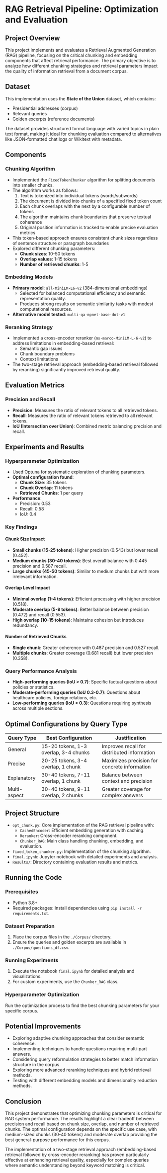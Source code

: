 # RAG Retrieval Pipeline: Optimization and Evaluation

## Project Overview
This project implements and evaluates a Retrieval Augmented Generation (RAG) pipeline, focusing on the critical chunking and embedding components that affect retrieval performance. The primary objective is to analyze how different chunking strategies and retrieval parameters impact the quality of information retrieval from a document corpus.

## Dataset
This implementation uses the **State of the Union** dataset, which contains:
- Presidential addresses (corpus)
- Relevant queries
- Golden excerpts (reference documents)

The dataset provides structured formal language with varied topics in plain text format, making it ideal for chunking evaluation compared to alternatives like JSON-formatted chat logs or Wikitext with metadata.

## Components

### Chunking Algorithm
- Implemented the `FixedTokenChunker` algorithm for splitting documents into smaller chunks.
- The algorithm works as follows:
  1. Text is tokenized into individual tokens (words/subwords)
  2. The document is divided into chunks of a specified fixed token count
  3. Each chunk overlaps with the next by a configurable number of tokens
  4. The algorithm maintains chunk boundaries that preserve textual coherence
  5. Original position information is tracked to enable precise evaluation metrics
- This token-based approach ensures consistent chunk sizes regardless of sentence structure or paragraph boundaries
- Explored different chunking parameters:
    - **Chunk sizes**: 10-50 tokens
    - **Overlap values**: 1-15 tokens
    - **Number of retrieved chunks**: 1-5

### Embedding Models
- **Primary model**: `all-MiniLM-L6-v2` (384-dimensional embeddings)
    - Selected for balanced computational efficiency and semantic representation quality.
    - Produces strong results on semantic similarity tasks with modest computational resources.
- **Alternative model tested**: `multi-qa-mpnet-base-dot-v1`

### Reranking Strategy
- Implemented a cross-encoder reranker (`ms-marco-MiniLM-L-6-v2`) to address limitations in embedding-based retrieval:
    - Semantic gap issues
    - Chunk boundary problems
    - Context limitations
- The two-stage retrieval approach (embedding-based retrieval followed by reranking) significantly improved retrieval quality.

## Evaluation Metrics

### Precision and Recall
- **Precision**: Measures the ratio of relevant tokens to all retrieved tokens.
- **Recall**: Measures the ratio of relevant tokens retrieved to all relevant tokens.
- **IoU (Intersection over Union)**: Combined metric balancing precision and recall.

## Experiments and Results

### Hyperparameter Optimization
- Used Optuna for systematic exploration of chunking parameters.
- **Optimal configuration found**:
    - **Chunk Size**: 35 tokens
    - **Chunk Overlap**: 11 tokens
    - **Retrieved Chunks**: 1 per query
- **Performance**:
    - Precision: 0.53
    - Recall: 0.58
    - IoU: 0.4

### Key Findings

#### Chunk Size Impact
- **Small chunks (15-25 tokens)**: Higher precision (0.543) but lower recall (0.452).
- **Medium chunks (30-40 tokens)**: Best overall balance with 0.445 precision and 0.587 recall.
- **Large chunks (45-50 tokens)**: Similar to medium chunks but with more irrelevant information.

#### Overlap Level Impact
- **Minimal overlap (1-4 tokens)**: Efficient processing with higher precision (0.518).
- **Moderate overlap (5-9 tokens)**: Better balance between precision (0.472) and recall (0.553).
- **High overlap (10-15 tokens)**: Maintains cohesion but introduces redundancy.

#### Number of Retrieved Chunks
- **Single chunk**: Greater coherence with 0.487 precision and 0.527 recall.
- **Multiple chunks**: Greater coverage (0.681 recall) but lower precision (0.358).

### Query Performance Analysis
- **High-performing queries (IoU > 0.7)**: Specific factual questions about policies or statistics.
- **Moderate-performing queries (IoU 0.3-0.7)**: Questions about healthcare policies, foreign relations, etc.
- **Low-performing queries (IoU < 0.3)**: Questions requiring synthesis across multiple sections.

## Optimal Configurations by Query Type

| Query Type    | Best Configuration                | Justification                              |
|---------------|-----------------------------------|--------------------------------------------|
| General       | 15-20 tokens, 1-3 overlap, 3-4 chunks | Improves recall for distributed information |
| Precise       | 20-25 tokens, 3-4 overlap, 1 chunk | Maximizes precision for concrete information |
| Explanatory   | 30-40 tokens, 7-11 overlap, 1 chunk | Balance between context and precision       |
| Multi-aspect  | 30-40 tokens, 9-11 overlap, 2 chunks | Greater coverage for complex answers        |

## Project Structure
- `opt_chunk.py`: Core implementation of the RAG retrieval pipeline with:
    - `CachedEncoder`: Efficient embedding generation with caching.
    - `Reranker`: Cross-encoder reranking component.
    - `Chunker_RAG`: Main class handling chunking, embedding, and evaluation.
- `fixed_token_chunker.py`: Implementation of the chunking algorithm.
- `final.ipynb`: Jupyter notebook with detailed experiments and analysis.
- `Results/`: Directory containing evaluation results and metrics.

## Running the Code

### Prerequisites
- Python 3.8+
- Required packages: Install dependencies using `pip install -r requirements.txt`.

### Dataset Preparation
1. Place the corpus files in the `./Corpus/` directory.
2. Ensure the queries and golden excerpts are available in `./Corpus/questions_df.csv`.

### Running Experiments
1. Execute the notebook `final.ipynb` for detailed analysis and visualizations.
2. For custom experiments, use the `Chunker_RAG` class.

### Hyperparameter Optimization
Run the optimization process to find the best chunking parameters for your specific corpus.

## Potential Improvements
- Exploring adaptive chunking approaches that consider semantic coherence.
- Implementing techniques to handle questions requiring multi-part answers.
- Considering query reformulation strategies to better match information structure in the corpus.
- Exploring more advanced reranking techniques and hybrid retrieval methods.
- Testing with different embedding models and dimensionality reduction methods.

## Conclusion
This project demonstrates that optimizing chunking parameters is critical for RAG system performance. The results highlight a clear tradeoff between precision and recall based on chunk size, overlap, and number of retrieved chunks. The optimal configuration depends on the specific use case, with medium-sized chunks (30-40 tokens) and moderate overlap providing the best general-purpose performance for this corpus.

The implementation of a two-stage retrieval approach (embedding-based retrieval followed by cross-encoder reranking) has proven particularly effective at enhancing retrieval quality, especially for complex queries where semantic understanding beyond keyword matching is critical.
